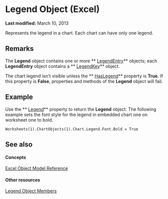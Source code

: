 
# Legend Object (Excel)

 **Last modified:** March 10, 2013

Represents the legend in a chart. Each chart can have only one legend.

## Remarks

 The **Legend** object contains one or more ** [LegendEntry](ebe8c35c-87b4-11e6-0675-b8bcc8c668a5.md)** objects; each **LegendEntry** object contains a ** [LegendKey](2d806a8f-2fed-e6f6-bb76-7339fa692cbb.md)** object.

The chart legend isn't visible unless the  ** [HasLegend](e791cc18-03a3-1e60-f064-256cdbd6bd2e.md)** property is **True**. If this property is  **False**, properties and methods of the  **Legend** object will fail.


## Example

Use the  ** [Legend](6396ca0f-63b5-3d4a-4f6b-b4e80a1911b3.md)** property to return the **Legend** object. The following example sets the font style for the legend in embedded chart one on worksheet one to bold.


```
Worksheets(1).ChartObjects(1).Chart.Legend.Font.Bold = True
```


## See also


#### Concepts


 [Excel Object Model Reference](11ea8598-8a20-92d5-f98b-0da04263bf2c.md)
#### Other resources


 [Legend Object Members](3b5e8714-67b8-9b58-f4c6-61f2b763ee00.md)
